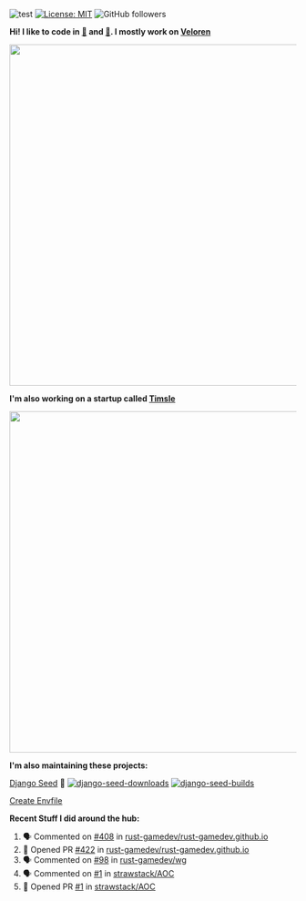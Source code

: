 ![test](https://hits.seeyoufarm.com/api/count/incr/badge.svg?url=https://github.com/AngelOnFira)
[![License: MIT](https://img.shields.io/badge/License-MIT-yellow.svg)](https://opensource.org/licenses/MIT)
![GitHub followers](https://img.shields.io/github/followers/angelonfira?style=social)

**Hi! I like to code in [:crab:](https://www.rust-lang.org/) and [:snake:](https://www.python.org/). I mostly work on [Veloren](https://veloren.net)**

<p align="center">
  <img width="600" src="https://media.discordapp.net/attachments/444005079410802699/730566298073038949/rsz_5f0656b6aa176.png">
</p>

**I'm also working on a startup called [Timsle](https://timsle.com)**

<p align="center">
  <img width="600" src="https://media.discordapp.net/attachments/444005079410802699/730566842674053130/rsz_5f0657242abb4.png">
</p>

**I'm also maintaining these projects:**

[Django Seed](https://github.com/Brobin/django-seed)
:seedling:
[![django-seed-downloads](https://pepy.tech/badge/django-seed)](https://pepy.tech/project/django-seed)
[![django-seed-builds](https://github.com/Brobin/django-seed/workflows/Test/badge.svg)](https://github.com/Brobin/django-seed)

[Create Envfile](https://github.com/SpicyPizza/create-envfile)

**Recent Stuff I did around the hub:**

<!--START_SECTION:activity-->
1. 🗣 Commented on [#408](https://github.com/rust-gamedev/rust-gamedev.github.io/issues/408) in [rust-gamedev/rust-gamedev.github.io](https://github.com/rust-gamedev/rust-gamedev.github.io)
2. 💪 Opened PR [#422](https://github.com/rust-gamedev/rust-gamedev.github.io/pull/422) in [rust-gamedev/rust-gamedev.github.io](https://github.com/rust-gamedev/rust-gamedev.github.io)
3. 🗣 Commented on [#98](https://github.com/rust-gamedev/wg/issues/98) in [rust-gamedev/wg](https://github.com/rust-gamedev/wg)
4. 🗣 Commented on [#1](https://github.com/strawstack/AOC/issues/1) in [strawstack/AOC](https://github.com/strawstack/AOC)
5. 💪 Opened PR [#1](https://github.com/strawstack/AOC/pull/1) in [strawstack/AOC](https://github.com/strawstack/AOC)
<!--END_SECTION:activity-->
